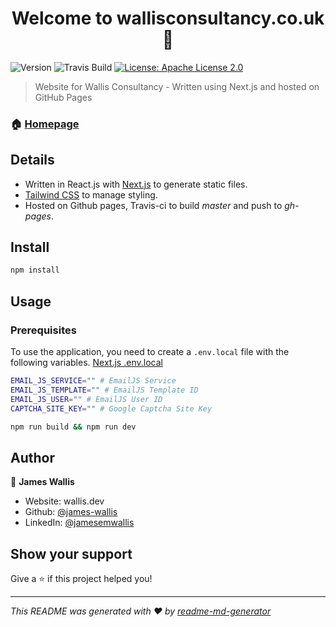 <h1 align="center">Welcome to wallisconsultancy.co.uk 👋</h1>
<p>
  <img alt="Version" src="https://img.shields.io/badge/version-1.0.0-blue.svg?cacheSeconds=2592000" />
  <img alt="Travis Build" src="https://travis-ci.com/james-wallis/wallisconsultancy.svg?token=DMsS4JoCUSe88oxSzNdL&branch=master" />
  <a href="#" target="_blank">
    <img alt="License: Apache License 2.0" src="https://img.shields.io/badge/License-Apache License 2.0-yellow.svg" />
  </a>
</p>

> Website for Wallis Consultancy - Written using Next.js and hosted on GitHub Pages

### 🏠 [Homepage](https://wallisconsultancy.co.uk)

## Details
* Written in React.js with [Next.js](https://nextjs.org/) to generate static files.
* [Tailwind CSS](https://tailwindcss.com/) to manage styling.
* Hosted on Github pages, Travis-ci to build *master* and push to *gh-pages*.

## Install

```sh
npm install
```

## Usage

### Prerequisites
To  use the application, you need to create a `.env.local` file with the following variables.
[Next.js .env.local](https://nextjs.org/docs/basic-features/environment-variables#exposing-environment-variables-to-the-browser)

```bash
EMAIL_JS_SERVICE="" # EmailJS Service
EMAIL_JS_TEMPLATE="" # EmailJS Template ID
EMAIL_JS_USER="" # EmailJS User ID
CAPTCHA_SITE_KEY="" # Google Captcha Site Key
```

```sh
npm run build && npm run dev
```

## Author

👤 **James Wallis**

* Website: wallis.dev
* Github: [@james-wallis](https://github.com/james-wallis)
* LinkedIn: [@jamesemwallis](https://linkedin.com/in/jamesemwallis)

## Show your support

Give a ⭐️ if this project helped you!

***
_This README was generated with ❤️ by [readme-md-generator](https://github.com/kefranabg/readme-md-generator)_
